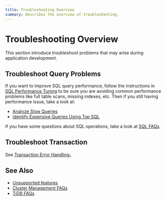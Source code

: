 ```yaml
---
title: Troubleshooting Overview
summary: Describes the overview of troubleshooting.
---
```


# Troubleshooting Overview

This section introduce troubleshoot problems that may arise during application development.

## Troubleshoot Query Problems

If you want to improve SQL query performance, follow the instructions in [SQL Performance Tuning](/develop/optimize-sql-overview.md) to be sure you are avoiding common performance problems like full table scans, missing indexes, etc. Then if you still having performance issue, take a look at:

- [Analyze Slow Queries](/analyze-slow-queries.md)
- [Identify Expensive Queries Using Top SQL](/top-sql.md)

If you have some questions about SQL operations, take a look at [SQL FAQs](/faq/sql-faq.md).

## Troubleshoot Transaction

See [Transaction Error Handling](/develop/transaction-troubleshoot.md)。

## See Also

- [Unsupported features](/mysql-compatibility.md#unsupported-features)
- [Cluster Management FAQs](/manage-cluster-faq.md)
- [TiDB FAQs](/tidb-faq.md)